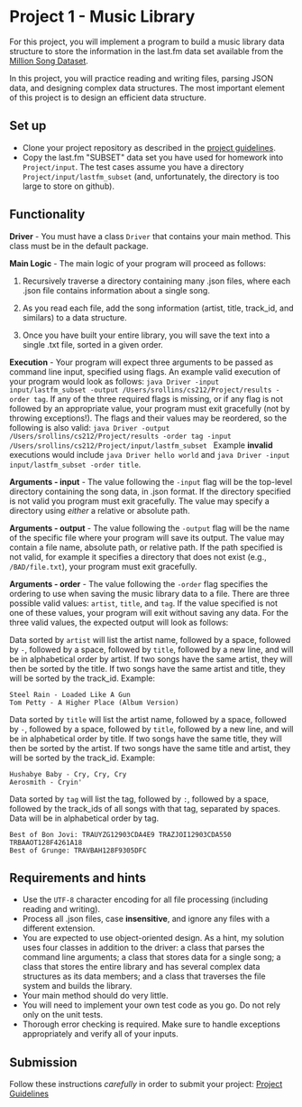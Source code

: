 Project 1 - Music Library
=========================

For this project, you will implement a program to build a music library data structure to store the information in the last.fm data set available from the [Million Song Dataset](http://labrosa.ee.columbia.edu/millionsong/lastfm).

In this project, you will practice reading and writing files, parsing JSON data, and designing complex data structures. The most important element of this project is to design an efficient data structure.

## Set up
 
 - Clone your project repository as described in the [project guidelines](https://github.com/CS212-S16/lectures/blob/master/notes/projectguidelines.md). 
 - Copy the last.fm "SUBSET" data set you have used for homework into `Project/input`. The test cases assume you have a directory `Project/input/lastfm_subset` (and, unfortunately, the directory is too large to store on github).
 
## Functionality

**Driver** - You must have a class `Driver` that contains your main method. This class must be in the default package. 

**Main Logic** - The main logic of your program will proceed as follows:

1. Recursively traverse a directory containing many .json files, where each .json file contains information about a single song. 

2. As you read each file, add the song information (artist, title, track_id, and similars) to a data structure. 
	
3. Once you have built your entire library, you will save the text into a single .txt file, sorted in a given order.

**Execution** - Your program will expect three arguments to be passed as command line input, specified using flags. An example valid execution of your program would look as follows: `java Driver -input input/lastfm_subset -output /Users/srollins/cs212/Project/results -order tag`. If any of the three required flags is missing, or if any flag is not followed by an appropriate value, your program must exit gracefully (not by throwing exceptions!). The flags and their values may be reordered, so the following is also valid: `java Driver -output /Users/srollins/cs212/Project/results -order tag -input /Users/srollins/cs212/Project/input/lastfm_subset ` Example **invalid** executions would include `java Driver hello world` and `java Driver -input input/lastfm_subset -order title`. 

**Arguments - input** - The value following the `-input` flag will be the top-level directory containing the song data, in .json format. If the directory specified is not valid you program must exit gracefully. The value may specify a directory using *either* a relative or absolute path. 

**Arguments - output** - The value following the `-output` flag will be the name of the specific file where your program will save its output. The value may contain a file name, absolute path, or relative path. If the path specified is not valid, for example it specifies a directory that does not exist (e.g., `/BAD/file.txt`), your program must exit gracefully. 

**Arguments - order** - The value following the `-order` flag specifies the ordering to use when saving the music library data to a file. There are three possible valid values: `artist`, `title`, and `tag`. If the value specified is not one of these values, your program will exit without saving any data. For the three valid values, the expected output will look as follows:

Data sorted by `artist` will list the artist name, followed by a space, followed by `-`, followed by a space, followed by `title`, followed by a new line, and will be in alphabetical order by artist. If two songs have the same artist, they will then be sorted by the title. If two songs have the same artist and title, they will be sorted by the track_id. Example:

```
Steel Rain - Loaded Like A Gun
Tom Petty - A Higher Place (Album Version)
```

Data sorted by `title` will list the artist name, followed by a space, followed by `-`, followed by a space, followed by `title`, followed by a new line, and will be in alphabetical order by title. If two songs have the same title, they will then be sorted by the artist. If two songs have the same title and artist, they will be sorted by the track_id. Example:

```
Hushabye Baby - Cry, Cry, Cry
Aerosmith - Cryin'
```

Data sorted by `tag` will list the tag, followed by `:`, followed by a space, followed by the track_ids of all songs with that tag, separated by spaces. Data will be in alphabetical order by tag. 

```
Best of Bon Jovi: TRAUYZG12903CDA4E9 TRAZJOI12903CDA550 TRBAAOT128F4261A18 
Best of Grunge: TRAVBAH128F9305DFC 
```

## Requirements and hints 

- Use the `UTF-8` character encoding for all file processing (including reading and writing).
- Process all .json files, case **insensitive**, and ignore any files with a different extension.
- You are expected to use object-oriented design. As a hint, my solution uses four classes in addition to the driver: a class that parses the command line arguments; a class that stores data for a single song; a class that stores the entire library and has several complex data structures as its data members; and a class that traverses the file system and builds the library.
- Your main method should do very little.
- You will need to implement your own test code as you go. Do not rely only on the unit tests.
- Thorough error checking is required. Make sure to handle exceptions appropriately and verify all of your inputs.




## Submission

Follow these instructions *carefully* in order to submit your project: [Project Guidelines](https://github.com/CS212-S16/lectures/blob/master/notes/projectguidelines.md)

